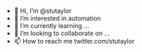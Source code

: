 - 👋 Hi, I’m @stutaylor
- 👀 I’m interested in automation
- 🌱 I’m currently learning ...
- 💞️ I’m looking to collaborate on ...
- 📫 How to reach me twitter.com/stutaylor

<!---
stutaylor/stutaylor is a ✨ special ✨ repository because its `README.md` (this file) appears on your GitHub profile.
You can click the Preview link to take a look at your changes.
--->

